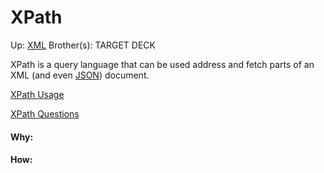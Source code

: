 # XPath

Up: [XML](xml)
Brother(s):
TARGET DECK

XPath is a query language that can be used address and fetch parts of an XML (and even [JSON](json)) document.

[XPath Usage](xpath_usage)

[XPath Questions](xpath_questions)



































#### Why:
#### How:









